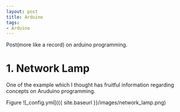 ```yaml
---
layout: post
title: Arduino
tags: 
- Arduino
---
```


Post(more like a record) on arduino programming.


# 1. Network Lamp
One of the example which I thought has fruitful information regarding concepts on Aruduino programming.



Figure 
![_config.yml]({{ site.baseurl }}/images/network_lamp.png)

<!-- ![_config.yml]({{ site.baseurl }}/images/network_lamp.MOV) -->



